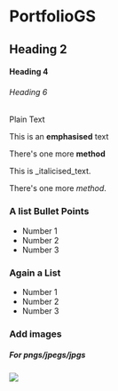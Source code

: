 # PortfolioGS

## Heading 2

#### Heading 4

###### Heading 6

Plain Text

This is an **emphasised** text

There's one more __method__

This is _italicised_text.

There's one more *method*.

### A list Bullet Points
* Number 1
* Number 2
* Number 3

### Again a List
- Number 1
- Number 2
- Number 3

### Add images

##### For pngs/jpegs/jpgs

<img src="https://cdn-icons-png.flaticon.com/512/25/25231.png">
